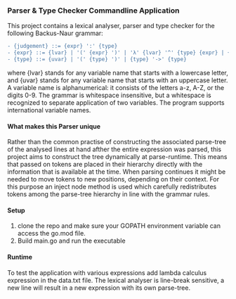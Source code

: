 ### Parser & Type Checker Commandline Application

This project contains a lexical analyser, parser and type checker for the following
Backus-Naur grammar:

```diff
- {judgement} ::= {expr} ':' {type}
- {expr} ::= {lvar} | '(' {expr} ')' | 'λ' {lvar} '^' {type} {expr} | {type} {expr}
- {type} ::= {uvar} | '(' {type} ')' | {type} '->' {type}
```
where {lvar} stands for any variable name that starts with a lowercase letter,
and {uvar} stands for any variable name that starts with an uppercase letter. A
variable name is alphanumerical: it consists of the letters a-z, A-Z, or the digits
0-9. The grammar is whitespace insensitive, but a whitespace is recognized to separate application of two variables.
The program supports international variable names.

#### What makes this Parser unique
Rather than the common practise of constructing the associated parse-tree of the analysed lines at hand afther the entire expression
was parsed, 
this project aims to construct the tree dynamically at parse-runtime. This means that 
passed on tokens are placed in their hierarchy directly with the information that is available at the time. When parsing
continues it might be needed to move tokens to new positions, depending on their context. For this purpose an
inject node method is used which carefully redistributes tokens among the parse-tree hierarchy in line with the grammar rules.

#### Setup
1) clone the repo and make sure your GOPATH environment variable can access the go.mod file.
2) Build main.go and run the executable

#### Runtime
To test the application with various expressions add lambda calculus expression in the 
data.txt file. The lexical analyser is line-break sensitive, a new line will result in
a new expression with its own parse-tree.



